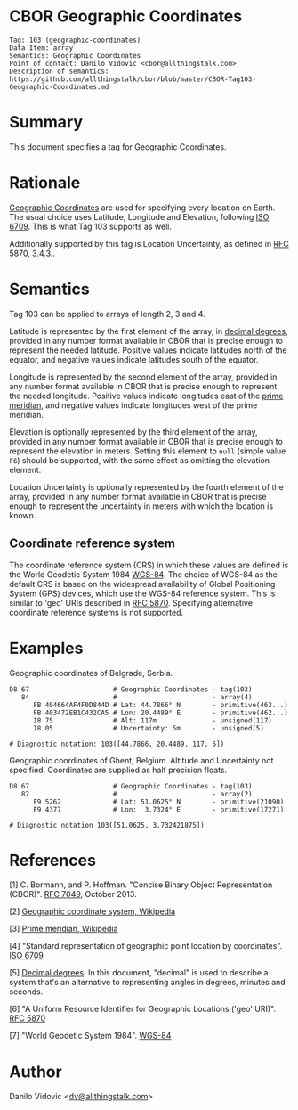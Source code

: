 # CBOR Geographic Coordinates

    Tag: 103 (geographic-coordinates)
    Data Item: array
    Semantics: Geographic Coordinates
    Point of contact: Danilo Vidovic <cbor@allthingstalk.com>
    Description of semantics: https://github.com/allthingstalk/cbor/blob/master/CBOR-Tag103-Geographic-Coordinates.md

# Summary

This document specifies a tag for Geographic Coordinates.

# Rationale

[Geographic Coordinates](https://en.wikipedia.org/w/index.php?title=Geographic_coordinate_system&oldid=791574160) are used for specifying every location on Earth. The usual choice uses Latitude, Longitude and Elevation, following [ISO 6709](https://en.wikipedia.org/wiki/ISO_6709). This is what Tag 103 supports as well.

Additionally supported by this tag is Location Uncertainty, as defined in [RFC 5870, 3.4.3.](https://tools.ietf.org/html/rfc5870#section-3.4.3).

# Semantics

Tag 103 can be applied to arrays of length 2, 3 and 4.

Latitude is represented by the first element of the array, in [decimal degrees](https://en.wikipedia.org/wiki/Decimal_degrees), provided in any number format available in CBOR that is precise enough to represent the needed latitude. Positive values indicate latitudes north of the equator, and negative values indicate latitudes south of the equator.

Longitude is represented by the second element of the array, provided in any number format available in CBOR that is precise enough to represent the needed longitude. Positive values indicate longitudes east of the [prime meridian](https://en.wikipedia.org/w/index.php?title=Prime_meridian&oldid=790973897), and negative values indicate longitudes west of the prime meridian.

Elevation is optionally represented by the third element of the array, provided in any number format available in CBOR that is precise enough to represent the elevation in meters. Setting this element to `null` (simple value `F6`) should be supported, with the same effect as omitting the elevation element.

Location Uncertainty is optionally represented by the fourth element of the array, provided in any number format available in CBOR that is precise enough to represent the uncertainty in meters with which the location is known.

## Coordinate reference system

The coordinate reference system (CRS) in which these values are defined is the World Geodetic System 1984 [WGS-84](http://www.unoosa.org/pdf/icg/2012/template/WGS_84.pdf). The choice of WGS-84 as the default CRS is based on the widespread availability of Global Positioning System (GPS) devices, which use the WGS-84 reference system. This is similar to 'geo' URIs described in [RFC 5870](https://tools.ietf.org/html/rfc5870). Specifying alternative coordinate reference systems is not supported.

# Examples

Geographic coordinates of Belgrade, Serbia.


    D8 67                     # Geographic Coordinates - tag(103)
       84                     #                        - array(4)
          FB 404664AF4F0D844D # Lat: 44.7866° N        - primitive(463...)
          FB 403472EB1C432CA5 # Lon: 20.4489° E        - primitive(462...)
          18 75               # Alt: 117m              - unsigned(117)
          18 05               # Uncertainty: 5m        - unsigned(5)

    # Diagnostic notation: 103([44.7866, 20.4489, 117, 5])

Geographic coordinates of Ghent, Belgium. Altitude and Uncertainty not specified. Coordinates are supplied as half precision floats.


    D8 67                     # Geographic Coordinates - tag(103)
       82                     #                        - array(2)
          F9 5262             # Lat: 51.0625° N        - primitive(21090)
          F9 4377             # Lon:  3.7324° E        - primitive(17271)

    # Diagnostic notation 103([51.0625, 3.732421875])

# References

[1] C. Bormann, and P. Hoffman. "Concise Binary Object Representation (CBOR)". [RFC 7049](https://tools.ietf.org/html/rfc7049), October 2013.

[2] [Geographic coordinate system, Wikipedia](https://en.wikipedia.org/w/index.php?title=Geographic_coordinate_system&oldid=791574160)

[3] [Prime meridian, Wikipedia](https://en.wikipedia.org/w/index.php?title=Prime_meridian&oldid=790973897)

[4] "Standard representation of geographic point location by coordinates". [ISO 6709](https://en.wikipedia.org/w/index.php?title=ISO_6709&oldid=780503062)

[5] [Decimal degrees](https://en.wikipedia.org/wiki/Decimal_degrees): In this document, "decimal" is used to describe a system that's an alternative to representing angles in degrees, minutes and seconds.

[6] "A Uniform Resource Identifier for Geographic Locations ('geo' URI)". [RFC 5870](https://tools.ietf.org/html/rfc5870)

[7] "World Geodetic System 1984". [WGS-84](http://www.unoosa.org/pdf/icg/2012/template/WGS_84.pdf)

# Author

Danilo Vidovic <[dv@allthingstalk.com](mailto:dv@allthingstalk.com)>
